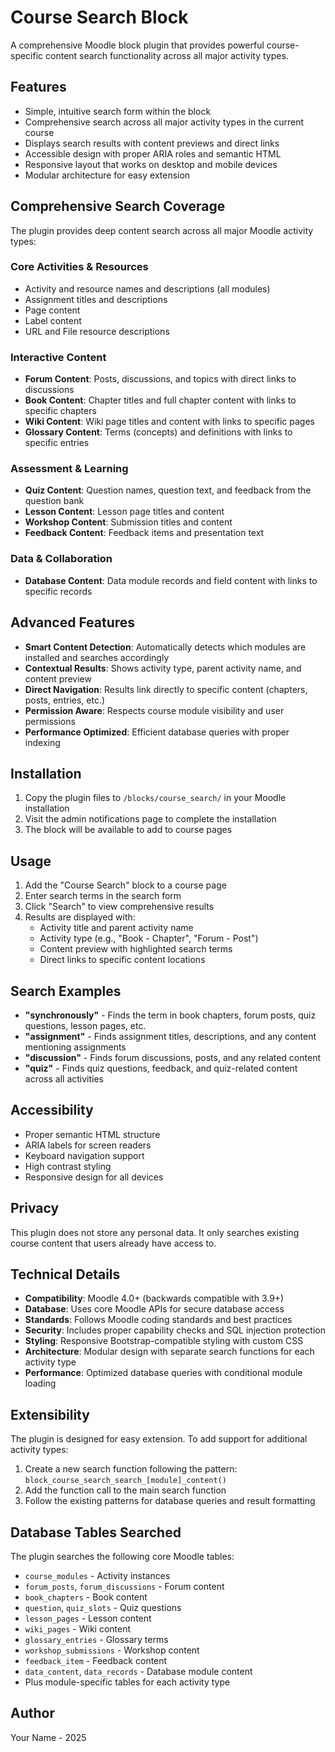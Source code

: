 # Course Search Block

A comprehensive Moodle block plugin that provides powerful course-specific content search functionality across all major activity types.

## Features

- Simple, intuitive search form within the block
- Comprehensive search across all major activity types in the current course
- Displays search results with content previews and direct links
- Accessible design with proper ARIA roles and semantic HTML
- Responsive layout that works on desktop and mobile devices
- Modular architecture for easy extension

## Comprehensive Search Coverage

The plugin provides deep content search across all major Moodle activity types:

### **Core Activities & Resources**
- Activity and resource names and descriptions (all modules)
- Assignment titles and descriptions
- Page content
- Label content
- URL and File resource descriptions

### **Interactive Content**
- **Forum Content**: Posts, discussions, and topics with direct links to discussions
- **Book Content**: Chapter titles and full chapter content with links to specific chapters
- **Wiki Content**: Wiki page titles and content with links to specific pages
- **Glossary Content**: Terms (concepts) and definitions with links to specific entries

### **Assessment & Learning**
- **Quiz Content**: Question names, question text, and feedback from the question bank
- **Lesson Content**: Lesson page titles and content
- **Workshop Content**: Submission titles and content
- **Feedback Content**: Feedback items and presentation text

### **Data & Collaboration**
- **Database Content**: Data module records and field content with links to specific records

## Advanced Features

- **Smart Content Detection**: Automatically detects which modules are installed and searches accordingly
- **Contextual Results**: Shows activity type, parent activity name, and content preview
- **Direct Navigation**: Results link directly to specific content (chapters, posts, entries, etc.)
- **Permission Aware**: Respects course module visibility and user permissions
- **Performance Optimized**: Efficient database queries with proper indexing

## Installation

1. Copy the plugin files to `/blocks/course_search/` in your Moodle installation
2. Visit the admin notifications page to complete the installation
3. The block will be available to add to course pages

## Usage

1. Add the "Course Search" block to a course page
2. Enter search terms in the search form
3. Click "Search" to view comprehensive results
4. Results are displayed with:
   - Activity title and parent activity name
   - Activity type (e.g., "Book - Chapter", "Forum - Post")
   - Content preview with highlighted search terms
   - Direct links to specific content locations

## Search Examples

- **"synchronously"** - Finds the term in book chapters, forum posts, quiz questions, lesson pages, etc.
- **"assignment"** - Finds assignment titles, descriptions, and any content mentioning assignments
- **"discussion"** - Finds forum discussions, posts, and any related content
- **"quiz"** - Finds quiz questions, feedback, and quiz-related content across all activities

## Accessibility

- Proper semantic HTML structure
- ARIA labels for screen readers
- Keyboard navigation support
- High contrast styling
- Responsive design for all devices

## Privacy

This plugin does not store any personal data. It only searches existing course content that users already have access to.

## Technical Details

- **Compatibility**: Moodle 4.0+ (backwards compatible with 3.9+)
- **Database**: Uses core Moodle APIs for secure database access
- **Standards**: Follows Moodle coding standards and best practices
- **Security**: Includes proper capability checks and SQL injection protection
- **Styling**: Responsive Bootstrap-compatible styling with custom CSS
- **Architecture**: Modular design with separate search functions for each activity type
- **Performance**: Optimized database queries with conditional module loading

## Extensibility

The plugin is designed for easy extension. To add support for additional activity types:

1. Create a new search function following the pattern: `block_course_search_search_[module]_content()`
2. Add the function call to the main search function
3. Follow the existing patterns for database queries and result formatting

## Database Tables Searched

The plugin searches the following core Moodle tables:
- `course_modules` - Activity instances
- `forum_posts`, `forum_discussions` - Forum content
- `book_chapters` - Book content
- `question`, `quiz_slots` - Quiz questions
- `lesson_pages` - Lesson content
- `wiki_pages` - Wiki content
- `glossary_entries` - Glossary terms
- `workshop_submissions` - Workshop content
- `feedback_item` - Feedback content
- `data_content`, `data_records` - Database module content
- Plus module-specific tables for each activity type

## Author

Your Name - 2025